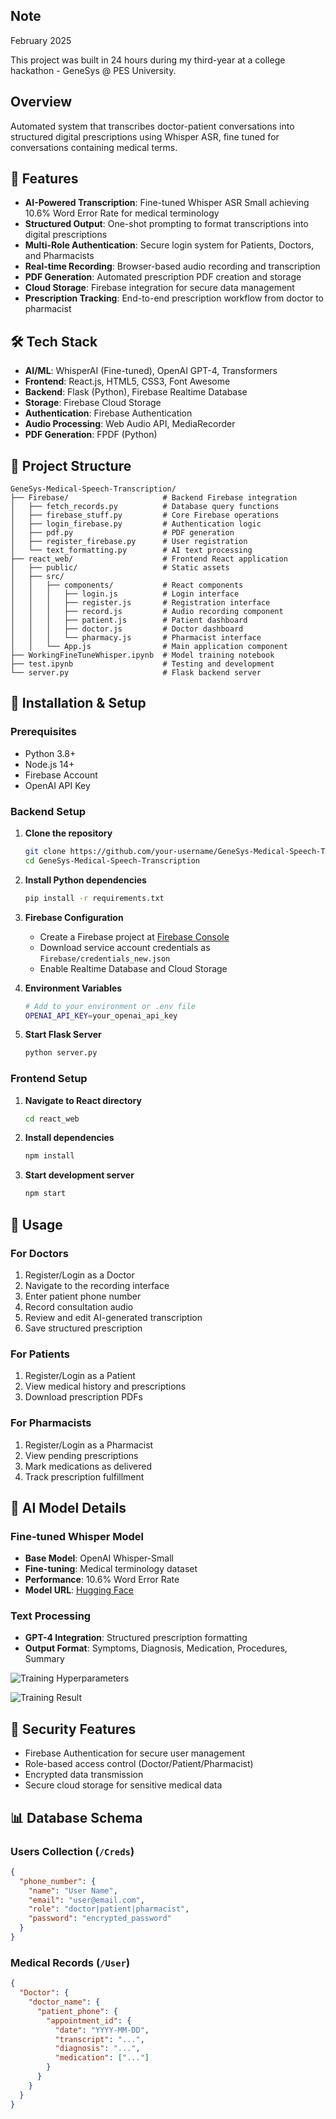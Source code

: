 ## Note
February 2025

This project was built in 24 hours during my third-year at a college hackathon - GeneSys @ PES University.

## Overview
Automated system that transcribes doctor-patient conversations into structured digital prescriptions using Whisper ASR, fine tuned for conversations containing medical terms.

## 🚀 Features

- **AI-Powered Transcription**: Fine-tuned Whisper ASR Small achieving 10.6% Word Error Rate for medical terminology
- **Structured Output**: One-shot prompting to format transcriptions into digital prescriptions
- **Multi-Role Authentication**: Secure login system for Patients, Doctors, and Pharmacists
- **Real-time Recording**: Browser-based audio recording and transcription
- **PDF Generation**: Automated prescription PDF creation and storage
- **Cloud Storage**: Firebase integration for secure data management
- **Prescription Tracking**: End-to-end prescription workflow from doctor to pharmacist

## 🛠️ Tech Stack

- **AI/ML**: WhisperAI (Fine-tuned), OpenAI GPT-4, Transformers
- **Frontend**: React.js, HTML5, CSS3, Font Awesome
- **Backend**: Flask (Python), Firebase Realtime Database
- **Storage**: Firebase Cloud Storage
- **Authentication**: Firebase Authentication
- **Audio Processing**: Web Audio API, MediaRecorder
- **PDF Generation**: FPDF (Python)

## 📁 Project Structure

```
GeneSys-Medical-Speech-Transcription/
├── Firebase/                     # Backend Firebase integration
│   ├── fetch_records.py          # Database query functions
│   ├── firebase_stuff.py         # Core Firebase operations
│   ├── login_firebase.py         # Authentication logic
│   ├── pdf.py                    # PDF generation
│   ├── register_firebase.py      # User registration
│   └── text_formatting.py        # AI text processing
├── react_web/                    # Frontend React application
│   ├── public/                   # Static assets
│   ├── src/ 
│   │   ├── components/           # React components
│   │   │   ├── login.js          # Login interface
│   │   │   ├── register.js       # Registration interface
│   │   │   ├── record.js         # Audio recording component
│   │   │   ├── patient.js        # Patient dashboard
│   │   │   ├── doctor.js         # Doctor dashboard
│   │   │   └── pharmacy.js       # Pharmacist interface
│   │   └── App.js                # Main application component
├── WorkingFineTuneWhisper.ipynb  # Model training notebook
├── test.ipynb                    # Testing and development
└── server.py                     # Flask backend server
```

## 🔧 Installation & Setup

### Prerequisites
- Python 3.8+
- Node.js 14+
- Firebase Account
- OpenAI API Key

### Backend Setup

1. **Clone the repository**
   ```bash
   git clone https://github.com/your-username/GeneSys-Medical-Speech-Transcription.git
   cd GeneSys-Medical-Speech-Transcription
   ```

2. **Install Python dependencies**
   ```bash
   pip install -r requirements.txt
   ```

3. **Firebase Configuration**
   - Create a Firebase project at [Firebase Console](https://console.firebase.google.com/)
   - Download service account credentials as `Firebase/credentials_new.json`
   - Enable Realtime Database and Cloud Storage

4. **Environment Variables**
   ```bash
   # Add to your environment or .env file
   OPENAI_API_KEY=your_openai_api_key
   ```

5. **Start Flask Server**
   ```bash
   python server.py
   ```

### Frontend Setup

1. **Navigate to React directory**
   ```bash
   cd react_web
   ```

2. **Install dependencies**
   ```bash
   npm install
   ```

3. **Start development server**
   ```bash
   npm start
   ```

## 🎯 Usage

### For Doctors
1. Register/Login as a Doctor
2. Navigate to the recording interface
3. Enter patient phone number
4. Record consultation audio
5. Review and edit AI-generated transcription
6. Save structured prescription

### For Patients
1. Register/Login as a Patient
2. View medical history and prescriptions
3. Download prescription PDFs

### For Pharmacists
1. Register/Login as a Pharmacist
2. View pending prescriptions
3. Mark medications as delivered
4. Track prescription fulfillment

## 🤖 AI Model Details

### Fine-tuned Whisper Model
- **Base Model**: OpenAI Whisper-Small
- **Fine-tuning**: Medical terminology dataset
- **Performance**: 10.6% Word Error Rate
- **Model URL**: [Hugging Face](https://huggingface.co/Bhaveen/Medical-Speech-Transcription-Whisper-Small-Fine-Tuned)

### Text Processing
- **GPT-4 Integration**: Structured prescription formatting
- **Output Format**: Symptoms, Diagnosis, Medication, Procedures, Summary

![Training Hyperparameters](hyperparameter.png)

![Training Result](result.png)

## 🔐 Security Features

- Firebase Authentication for secure user management
- Role-based access control (Doctor/Patient/Pharmacist)
- Encrypted data transmission
- Secure cloud storage for sensitive medical data

## 📊 Database Schema

### Users Collection (`/Creds`)
```json
{
  "phone_number": {
    "name": "User Name",
    "email": "user@email.com",
    "role": "doctor|patient|pharmacist",
    "password": "encrypted_password"
  }
}
```

### Medical Records (`/User`)
```json
{
  "Doctor": {
    "doctor_name": {
      "patient_phone": {
        "appointment_id": {
          "date": "YYYY-MM-DD",
          "transcript": "...",
          "diagnosis": "...",
          "medication": ["..."]
        }
      }
    }
  }
}
```



